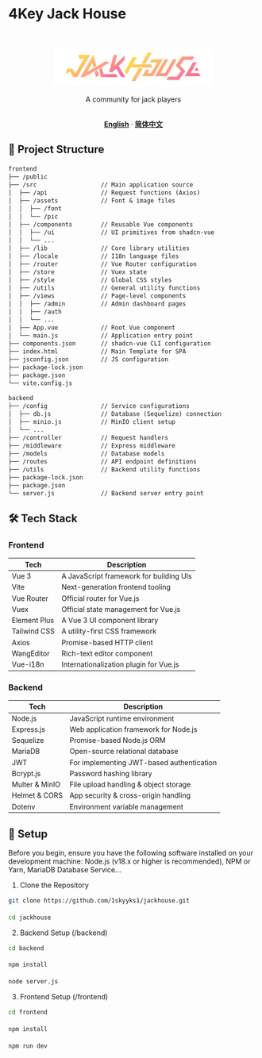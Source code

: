 # 4Key Jack House
<br />
<p align="center">
    <a href="https://www.jackhouse.xyz/">
        <img src="frontend/src/assets/pic/jackHouseLight.png" alt="Logo" width="320" height="80">
    </a>
</p>
<div align="center">
    A community for jack players
    <br />
    <br />

**[English](README.md)**
·
**[简体中文](README_zh.md)**
</div>

## 📁 Project Structure
```
frontend
├── /public                 
├── /src                  // Main application source
│  ├── /api               // Request functions (Axios)
│  ├── /assets            // Font & image files
│  │  ├── /font
│  │  └── /pic
│  ├── /components        // Reusable Vue components
│  │  ├── /ui             // UI primitives from shadcn-vue
│  │  └── ...
│  ├── /lib               // Core library utilities
│  ├── /locale            // I18n language files
│  ├── /router            // Vue Router configuration
│  ├── /store             // Vuex state
│  ├── /style             // Global CSS styles
│  ├── /utils             // General utility functions
│  ├── /views             // Page-level components
│  │  ├── /admin          // Admin dashboard pages
│  │  ├── /auth
│  │  └── ...
│  ├── App.vue            // Root Vue component
│  └── main.js            // Application entry point
├── components.json       // shadcn-vue CLI configuration
├── index.html            // Main Template for SPA
├── jsconfig.json         // JS configuration
├── package-lock.json
├── package.json
└── vite.config.js
```

```
backend
├── /config               // Service configurations
│  ├── db.js              // Database (Sequelize) connection
│  ├── minio.js           // MinIO client setup
│  └── ...
├── /controller           // Request handlers
├── /middleware           // Express middleware
├── /models               // Database models
├── /routes               // API endpoint definitions
├── /utils                // Backend utility functions
├── package-lock.json
├── package.json
└── server.js             // Backend server entry point
```

## 🛠️ Tech Stack

### Frontend

| Tech              | Description                                |
|-------------------|--------------------------------------------|
| Vue 3             | A JavaScript framework for building UIs    |
| Vite              | Next-generation frontend tooling           |
| Vue Router        | Official router for Vue.js                 |
| Vuex              | Official state management for Vue.js       |
| Element Plus      | A Vue 3 UI component library               |
| Tailwind CSS      | A utility-first CSS framework              |
| Axios             | Promise-based HTTP client                  |
| WangEditor        | Rich-text editor component                 |
| Vue-i18n          | Internationalization plugin for Vue.js     |

### Backend

| Tech              | Description                                |
|-------------------|--------------------------------------------|
| Node.js           | JavaScript runtime environment             |
| Express.js        | Web application framework for Node.js      |
| Sequelize         | Promise-based Node.js ORM                  |
| MariaDB           | Open-source relational database            |
| JWT               | For implementing JWT-based authentication  |
| Bcrypt.js         | Password hashing library                   |
| Multer & MinIO    | File upload handling & object storage      |
| Helmet & CORS     | App security & cross-origin handling       |
| Dotenv            | Environment variable management            |


## 🚀 Setup
Before you begin, ensure you have the following software installed on your development machine:
Node.js (v18.x or higher is recommended), NPM or Yarn, MariaDB Database Service...

1. Clone the Repository
```sh
git clone https://github.com/1skyyks1/jackhouse.git

cd jackhouse
```

2. Backend Setup (/backend)
```sh
cd backend

npm install

node server.js
```

3. Frontend Setup (/frontend)
```sh
cd frontend

npm install

npm run dev
```